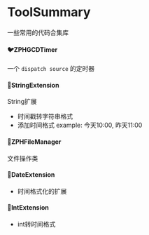 # ToolSummary

一些常用的代码合集库

#### 🐦ZPHGCDTimer

一个 ``dispatch source`` 的定时器

#### 🙇StringExtension

String扩展
 * 时间戳转字符串格式
 * 添加时间格式 example: 今天10:00, 昨天11:00

#### 🙋ZPHFileManager

文件操作类

#### 🤵DateExtension

 * 时间格式化的扩展

#### 🤭IntExtension

 * int转时间格式
